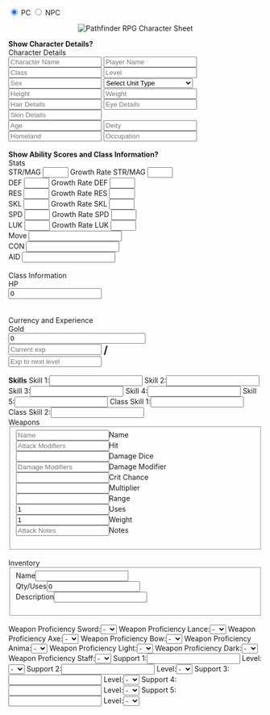 <input type="radio" class="isPC" value="1" name="attr_pc" checked> PC
<input type="radio" class="isNPC" value="0" name="attr_pc"> NPC
<div class="sheet-1colrow" style="text-align:center;">
  <div class="sheet-col">
      <p style="text-align: center;">
            <img src="http://upload.wikimedia.org/wikipedia/en/c/cc/Fire_Emblem_series_logo.png" style="max-height: 100px;" alt="Pathfinder RPG Character Sheet" />
        </p>
	</div>
</div>
<div class="sheet-pc">
	<b>Show Character Details?</b>
	<input type="checkbox" class="sheet-pc-details-show" title="character-details-show" name="attr_character-details-show" value="1" style="opacity:0;width: 16px;height: 16px;position: relative;top: 5px;left: 6px;margin: -10px;cursor: pointer;z-index: 1;" checked/><span></span>
	<div class="sheet-pc-details">
		<div class="sheet-table">  
			<span class="sheet-table-name">Character Details</span> 
		</div>
		<div>
			<div>    
				<span class="sheet-table-data-center" style="width:25%;"><input title="character_name" type="text" name="attr_character_name" placeholder="Character Name"/></span>
				<span class="sheet-table-data-center" style="width:20%;"><input title="player-name" type="text" name="attr_player-name" placeholder="Player Name"/></span>	
				<span class="sheet-table-data-center" style="width:20%;"><input title="class" type="text" name="attr_class" placeholder="Class"/></span>
                <span class="sheet-table-data-center" style="width:30%;"><input title="level" type="text" name="attr_level" placeholder="Level"/></span>
				<span class="sheet-table-data-center" style="width:15%;"><input title="Sex" type="text" name="attr_sex" placeholder="Sex"/></span>
				<span class="sheet-table-data-center" style="width:25%;">
					<select title="Unit Type" name="attr_type">
						<option value="None">Select Unit Type</option>
						<option value="Foot">Foot</option>
                        <option value="Armored">Armored</option>
                        <option value="Dragon">Dragon</option>
                        <option value="Monster">Monster</option>
						<option value="Male Mounted">Male Mounted</option>
						<option value="Female Mounted">Female Mounted</option>
                        <option value="Male Flying">Male Flying</option>
                        <option value="Female Flying">Female Flying</option>
                        <option value="Male Armored/Mounted">Male Armored/Mounted</option>
                        <option value="Female Armored/Mounted">Female Armored/Mounted</option>
                        <option value="Male Dragon/Flying">Male Dragon/Flying</option>
                        <option value="Female Dragon/Flying">Female Dragon/Flying</option>
					</select>
				</span>  
			</div>
			<div>		
				<span class="sheet-table-data-center" style="width:8%;"><input title="height" type="text" name="attr_height" placeholder="Height"/></span>
				<span class="sheet-table-data-center" style="width:8%;"><input title="weight" type="text" name="attr_weight" step="any" placeholder="Weight"/></span>
				<span class="sheet-table-data-center" style="width:25%;"><input title="hair" type="text" name="attr_hair" placeholder="Hair Details"/></span>
				<span class="sheet-table-data-center" style="width:25%;"><input title="eyes" type="text" name="attr_eyes" placeholder="Eye Details"/></span>
				<span class="sheet-table-data-center" style="width:25%;"><input title="skin" type="text" name="attr_skin" placeholder="Skin Details"/></span>
			</div>
			<div>	
				<span class="sheet-table-data-center" style="width:8%;"><input title="age" type="number" name="attr_age" placeholder="Age"/></span>
				<span class="sheet-table-data-center" style="width:30%;"><input title="deity" type="text" name="attr_deity" placeholder="Deity"/></span>
				<span class="sheet-table-data-center" style="width:30%;"><input title="homeland" type="text" name="attr_homeland" placeholder="Homeland"/></span>
				<span class="sheet-table-data-center" style="width:30%;"><input title="occupation" type="text" name="attr_occupation" placeholder="Occupation"/></span>
			</div>
			<div>				
			</div>
		</div>
	</div>
	<br/>
	<b>Show Ability Scores and Class Information?</b>
	<input type="checkbox" class="sheet-pc-abilities-show" title="abilities-show" name="attr_abilities-show" value="1" style="opacity:0;width: 16px;height: 16px;position: relative;top: 5px;left: 6px;margin: -10px;cursor: pointer;z-index: 1;" checked/><span></span>
	<div class="sheet-table sheet-pc-abilities">
		<div class="sheet-table-row">
			<div class="sheet-table-data-center" style="vertical-align:top;">
				<div class="sheet-table">
					<span class="sheet-table-name">Stats</span>
					<div class="sheet-table-row">
					</div>
					<div class="sheet-table-row">
					<span class="sheet-table-header">STR/MAG</span>	<span class="sheet-table-data-center"><input title="STR/MAG" type="number" name="attr_STR/MAG" style="width:10%;"></span>
                    <span class="sheet-table-header">Growth Rate STR/MAG</span> <input title="Growth Rate STR/MAG" type="number" name="attr_GSTR/MAG" style="width:10%;"></span>
					</div>
					<div class="sheet-table-row">
					<span class="sheet-table-header">DEF</span>	<span class="sheet-table-data-center"><input title="DEF" type="number" name="attr_DEF" style="width:10%;"></span>
                    <span class="sheet-table-header">Growth Rate DEF</span> <input title="Growth Rate DEF" type="number" name="attr_GDEF" style="width:10%;"></span>
					</div>
					<div class="sheet-table-row">
					<span class="sheet-table-header">RES</span> <span class="sheet-table-data-center"><input title="RES" type="number" name="attr_RES" style="width:10%;"></span>
					<span class="sheet-table-header">Growth Rate RES</span>	<span class="sheet-table-data-center"><input title="Growth Rate RES" type="number" name="attr_GRE" style="width:10%;"></span>
					</div>
					<div class="sheet-table-row">
					<span class="sheet-table-header">SKL</span>	<span class="sheet-table-data-center"><input title="SKL" type="number" name="attr_SKL" style="width:10%;"></span>
					<span class="sheet-table-header">Growth Rate SKL</span>	<span class="sheet-table-data-center"><input title="Growth Rate SKL" type="number" name="attr_GSKL" style="width:10%;"></span>
					</div>
					<div class="sheet-table-row">
					<span class="sheet-table-header">SPD</span>	<span class="sheet-table-data-center"><input title="SPD" type="number" name="attr_SPD" style="width:10%;"></span>
					<span class="sheet-table-header">Growth Rate SPD</span>	<span class="sheet-table-data-center"><input title="Growth Rate SPD" type="number" name="attr_GSPD" style="width:10%;"></span>
					</div>
					<div class="sheet-table-row">
					<span class="sheet-table-header">LUK</span>	<span class="sheet-table-data-center"><input title="LUK" type="number" name="attr_LUK" style="width:10%;"></span>
					<span class="sheet-table-header">Growth Rate LUK</span>	<span class="sheet-table-data-center"><input title="Growth Rate LUK" type="number" name="attr_GLUK" style="width:10%;"></span>
					</div>
                    <div class="sheet-table-row">
					<span class="sheet-table-header">Move</span> <span class="sheet-table-data-center"><input title="MOV" type="number" name="attr_MOV"></span>
					</div>
                    <div class="sheet-table-row">
                    <span class="sheet-table-header">CON</span> <span class="sheet-table-data-center"><input title="CON" type="number" name="attr_CON"></span>
					</div>
                    <div class="sheet-table-row">
                    <span class="sheet-table-header">AID</span> <span class="sheet-table-data-center"><input title="AID" type="number" name="attr_AID"></span>
					</div>
				</div>
			</div>
			<div class="sheet-table-data-center">
			&nbsp;
			</div>
			<div class="sheet-table-data-center">
				<div class="sheet-table">
					<span class="sheet-table-name">Class Information</span>
					<div class="sheet-table-row">
						<span class="sheet-table-header">HP</span>
					</div>
					<div class="sheet-table-row">
						<span class="sheet-table-data-center" style="width:10%;"><input title="HP" type="number" name="attr_HP" value="0"></span>
					</div>
				</div>
			</div>
		</div>
	</div>
	<br>
			<div class="sheet-table-data-center">
			&nbsp;
			</div>
			<div class="sheet-table-data-center" style="width:60%;vertical-align:top;">
				<div class="sheet-table">
					<span class="sheet-table-name">Currency and Experience</span>
					<div class="sheet-table-row">
						<span class="sheet-table-row-name">Gold</span>
						<span class="sheet-table-data-center"><input title="Gold" type="number" name="attr_Gold" value="0" style="width:90%;"></span>
					</div>
				</div>
				<div class="sheet-table">
					<div class="sheet-table-row">
  					<span class="sheet-table-data-center"><input title="experience" type="text" name="attr_experience" placeholder="Current exp"></span>
						<span class="sheet-table-data-center" style="vertical-align:middle;font-size:150%;"><b>/</b></span>
						<span class="sheet-table-data-center"><input title="experience|max" type="text" name="attr_experience_max" placeholder="Exp to next level"></span>
					</div>
				</div>
			</div>
		</div>
	</div>
	<br>
	<b>Skills</b>
<td colspan="2"><label>Skill 1:</label><input type="text" name="attr_Skill1"/></td> 
<td colspan="2"><label>Skill 2:</label><input type="text" name="attr_Skill2"/></td> 
<td colspan="2"><label>Skill 3:</label><input type="text" name="attr_Skill3"/></td> 
<td colspan="2"><label>Skill 4:</label><input type="text" name="attr_Skill4"/></td> 
<td colspan="2"><label>Skill 5:</label><input type="text" name="attr_Skill5"/></td>
<td colspan="2"><label>Class Skill 1:</label><input type="text" name="attr_CSkill1"/></td>
<td colspan="2"><label>Class Skill 2:</label><input type="text" name="attr_CSkill2"/></td>
	<br>
	<div class="sheet-pc-weapons">
		<div class="sheet-table">
			<span class="sheet-table-name">Weapons</span>
            <fieldset class="repeating_weapon">  
    			<div class="sheet-table">
					<div class="sheet-table-row1">
						<span class="sheet-table-data sheet-left sheet-small-label" style="width:15%;"><input type="text" name="attr_wname" title="Weapon's Name" placeholder="Name">Name</span><br>
						<span class="sheet-table-data sheet-left sheet-small-label" style="width:15%;"><input type="text" name="attr_whit" title="Weapon's Hit" placeholder="Attack Modifiers">Hit</span><br>
						<span class="sheet-table-data sheet-left sheet-small-label" style="width:15%;"><input type="text" name="attr_wadamagedie" title="Damage Dice">Damage Dice</span><br>
						<span class="sheet-table-data sheet-left sheet-small-label" style="width:15%;"><input type="text" name="attr_wdamage" title="Damage Multiplpier (STR or MAG/2)" placeholder="Damage Modifiers">Damage Modifier</span><br>
						<span class="sheet-table-data sheet-left sheet-small-label" style="width:15%;"><input type="text" name="attr_wcrit-target" title="Chance of Critical Hit">Crit Chance</span><br>
						<span class="sheet-table-data sheet-left sheet-small-label" style="width:15%;"><input type="number" name="attr_wcrit-multiplier" title="Critical Damage Multiplier" min="2">Multiplier</span><br>
						<span class="sheet-table-data sheet-left sheet-small-label" style="width:15%;"><input type="text" name="attr_wrange" title="Weapon Range">Range</span><br>
                        <span class="sheet-table-data sheet-left sheet-small-label" style="width:15%;"><input type="number" name="attr_wuses" title="Weapon Uses" value="1" min="1">Uses</span><br>
						<span class="sheet-table-data sheet-left sheet-small-label" style="width:15%;"><input type="number" name="attr_wweight" title="Weapon Weight" value="1" step="any" min="1">Weight</span><br>
						<span class="sheet-table-data sheet-left sheet-small-label" style="width:15%;"><input type="text" name="attr_notes" title="Attack Notes" placeholder="Attack Notes">Notes</span><br><br>
					</div>
				</div>		
			</fieldset>
		</div>
	</div>
	<br>
	<div class="sheet-pc-inventory">
		<div class="sheet-table">
			<span class="sheet-table-name">Inventory</span>
            <fieldset class="repeating_item">
			<div class="sheet-table-row">
				<span class="sheet-table-header" style="width:40%;">Name</span><input title="repeating_item_X_name" type="text" name="attr_iname"></span><br>
				<span class="sheet-table-header" style="width:5%;">Qty/Uses</span><input title="repeating_item_X_qty" type="number" name="attr_iqty" value="0"><br>
				<span class="sheet-table-header" style="width:50%;">Description</span><input title="repeating_item_X_description" type="text" name="attr_idescription"><br><br>
			</div>
            </fieldset>
		</div>
	</div>
	<br>
     <td><label>Weapon Proficiency Sword:</label><select name="attr_WPS">
            <option value="-">-</option>
            <option value="E">E</option>
            <option value="D">D</option>
            <option value="C">C</option>
            <option value="B">B</option>
            <option value="A">A</option>
            <option value="S">S</option>
        </select></td>
 <td><label>Weapon Proficiency Lance:</label><select name="attr_WPL">
         <option value="-">-</option>
            <option value="E">E</option>
            <option value="D">D</option>
            <option value="C">C</option>
            <option value="B">B</option>
            <option value="A">A</option>
            <option value="S">S</option>
        </select></td>
 <td><label>Weapon Proficiency Axe:</label><select name="attr_WPA">
            <option value="-">-</option>
            <option value="E">E</option>
            <option value="D">D</option>
            <option value="C">C</option>
            <option value="B">B</option>
            <option value="A">A</option>
            <option value="S">S</option>
        </select></td>
 <td><label>Weapon Proficiency Bow:</label><select name="attr_WPB">
            <option value="-">-</option>
            <option value="E">E</option>
            <option value="D">D</option>
            <option value="C">C</option>
            <option value="B">B</option>
            <option value="A">A</option>
            <option value="S">S</option>
        </select></td>
 <td><label>Weapon Proficiency Anima:</label><select name="attr_WPAn">
            <option value="-">-</option>
            <option value="E">E</option>
            <option value="D">D</option>
            <option value="C">C</option>
            <option value="B">B</option>
            <option value="A">A</option>
            <option value="S">S</option>
        </select></td>
 <td><label>Weapon Proficiency Light:</label><select name="attr_WPLi">
            <option value="-">-</option>
            <option value="E">E</option>
            <option value="D">D</option>
            <option value="C">C</option>
            <option value="B">B</option>
            <option value="A">A</option>
            <option value="S">S</option>
        </select></td>
 <td><label>Weapon Proficiency Dark:</label><select name="attr_WPD">
            <option value="-">-</option>
            <option value="E">E</option>
            <option value="D">D</option>
            <option value="C">C</option>
            <option value="B">B</option>
            <option value="A">A</option>
            <option value="S">S</option>
        </select></td>
 <td><label>Weapon Proficiency Staff:</label><select name="attr_WPSt">
            <option value="-">-</option>
            <option value="E">E</option>
            <option value="D">D</option>
            <option value="C">C</option>
            <option value="B">B</option>
            <option value="A">A</option>
            <option value="S">S</option>
        </select></td>
<td colspan="2"><label>Support 1:</label><input type="text" name="attr_S1"/></td>
 <td><label>Level:</label><select name="attr_S1Level">
            <option value="-">-</option>
            <option value="C">C</option>
            <option value="B">B</option>
            <option value="A">A</option>
            <option value="S">S</option>
        </select></td>
<td colspan="2"><label>Support 2:</label><input type="text" name="attr_S2"/></td>
 <td><label>Level:</label><select name="attr_S2Level">
            <option value="-">-</option>
            <option value="C">C</option>
            <option value="B">B</option>
            <option value="A">A</option>
            <option value="S">S</option>
        </select></td>
<td colspan="2"><label>Support 3:</label><input type="text" name="attr_S3"/></td>
 <td><label>Level:</label><select name="attr_S3Level">
            <option value="-">-</option>
            <option value="C">C</option>
            <option value="B">B</option>
            <option value="A">A</option>
            <option value="S">S</option>
        </select></td>
<td colspan="2"><label>Support 4:</label><input type="text" name="attr_S4"/></td>
 <td><label>Level:</label><select name="attr_S4Level">
            <option value="-">-</option>
            <option value="C">C</option>
            <option value="B">B</option>
            <option value="A">A</option>
            <option value="S">S</option>
        </select></td>
<td colspan="2"><label>Support 5:</label><input type="text" name="attr_S5"/></td>
 <td><label>Level:</label><select name="attr_S5Level">
            <option value="-">-</option>
            <option value="C">C</option>
            <option value="B">B</option>
            <option value="A">A</option>
            <option value="S">S</option>
        </select></td>
</rolltemplate>
